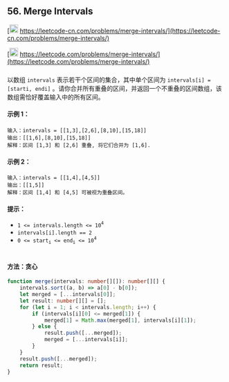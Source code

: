 ## 56. Merge Intervals

[<img src="https://static.leetcode-cn.com/cn-mono-assets/production/assets/logo-dark-cn.c42314a8.svg" height="20" /> https://leetcode-cn.com/problems/merge-intervals/](https://leetcode-cn.com/problems/merge-intervals/)

[<img src="https://assets.leetcode.com/static_assets/public/webpack_bundles/images/logo-dark.e99485d9b.svg" height="20"/> https://leetcode.com/problems/merge-intervals/](https://leetcode.com/problems/merge-intervals/)

###

以数组 `intervals` 表示若干个区间的集合，其中单个区间为 `intervals[i] = [starti, endi]` 。请你合并所有重叠的区间，并返回一个不重叠的区间数组，该数组需恰好覆盖输入中的所有区间。

#### 示例 1：

```
输入：intervals = [[1,3],[2,6],[8,10],[15,18]]
输出：[[1,6],[8,10],[15,18]]
解释：区间 [1,3] 和 [2,6] 重叠, 将它们合并为 [1,6].
```

#### 示例 2：

```
输入：intervals = [[1,4],[4,5]]
输出：[[1,5]]
解释：区间 [1,4] 和 [4,5] 可被视为重叠区间。
```

#### 提示：

-   `1 <= intervals.length <= 10`<sup>`4`</sup>
-   `intervals[i].length == 2`
-   `0 <= start`<sub>`i`</sub>` <= end`<sub>`i`</sub>` <= 10`<sup>`4`</sup>

#

#### 方法：贪心

```ts
function merge(intervals: number[][]): number[][] {
    intervals.sort((a, b) => a[0] - b[0]);
    let merged = [...intervals[0]];
    let result: number[][] = [];
    for (let i = 1; i < intervals.length; i++) {
        if (intervals[i][0] <= merged[1]) {
            merged[1] = Math.max(merged[1], intervals[i][1]);
        } else {
            result.push([...merged]);
            merged = [...intervals[i]];
        }
    }
    result.push([...merged]);
    return result;
}
```
